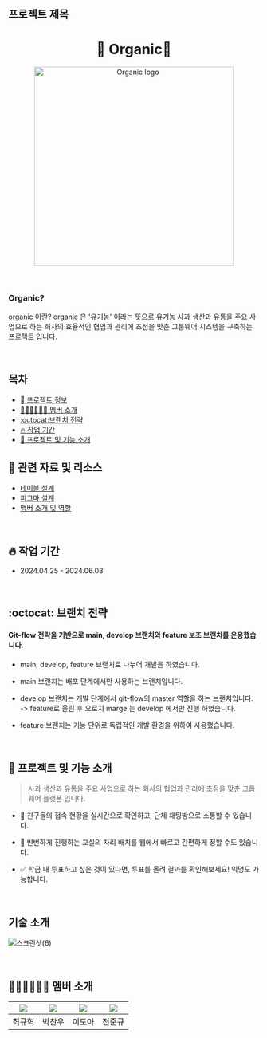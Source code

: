 ## 프로젝트 제목
<h1 align="center">🍏 Organic🍏</h1>
<p align="center">
  <img style="width: 400px; height: auto;" src="https://github.com/alskdteam/semi_project_java/assets/158136952/42c16634-c9cd-41a4-a8f0-a21cdc907c4a" alt="Organic logo" />
</p>
<br>

### Organic?
organic 이란? organic 은 '유기농' 이라는 뜻으로 유기농 사과 생산과 유통을 주요 사업으로 하는 회사의 효율적인 협업과 관리에 초점을 맞춘 그룹웨어 시스템을 구축하는 프로젝트 입니다.

<br>

## 목차
- [🔎 프로젝트 정보](#-관련-자료-및-리소스)
- [👨🏻‍💻👩🏻‍💻 멤버 소개](#-멤버-소개)
- [:octocat:브랜치 전략](#-브랜치-전략)
- [🔥 작업 기간 ](#-작업-기간)
- [📌 프로젝트 및 기능 소개](#-프로젝트-및-기능-소개)

## 🔎 관련 자료 및 리소스
- [테이블 설계](https://github.com/alskdteam/semi_project_java/wiki/%ED%85%8C%EC%9D%B4%EB%B8%94-%EC%84%A4%EA%B3%84)
- [피그마 설계](https://www.figma.com/design/IKAvtHhfsymAZyzUrcDyt3/Develop?node-id=0-1&t=ixCbcDKfOkSZPW7Q-0)
- [맴버 소개 및 역할](https://github.com/alskdteam/semi_project_java/wiki/%F0%9F%91%A8%F0%9F%8F%BB%E2%80%8D%F0%9F%92%BB%F0%9F%91%A9%F0%9F%8F%BB%E2%80%8D%F0%9F%92%BB-%EB%A9%A4%EB%B2%84-%EC%86%8C%EA%B0%9C-%EB%B0%8F-%EC%97%AD%ED%95%A0)


</br>

## 🔥 작업 기간

- 2024.04.25 - 2024.06.03

<br/>

## :octocat: 브랜치 전략
#### Git-flow 전략을 기반으로 main, develop 브랜치와 feature 보조 브랜치를 운용했습니다.
- main, develop, feature 브랜치로 나누어 개발을 하였습니다.
- main 브랜치는 배포 단계에서만 사용하는 브랜치입니다.
- develop 브랜치는 개발 단계에서 git-flow의 master 역할을 하는 브랜치입니다. </br>
  ->  feature로 올린 후 오로지 marge 는 develop 에서만 진행 하였습니다.
- feature 브랜치는 기능 단위로 독립적인 개발 환경을 위하여 사용했습니다.

  <br/>

## 📌 프로젝트 및 기능 소개

> 사과 생산과 유통을 주요 사업으로 하는 회사의 협업과 관리에 초점을 맞춘 그룹웨어 플랫폼 입니다.


- 💬 친구들의 접속 현황을 실시간으로 확인하고, 단체 채팅방으로 소통할 수 있습니다.
- 💺 빈번하게 진행하는 교실의 자리 배치를 웹에서 빠르고 간편하게 정할 수도 있습니다.
- ✅ 학급 내 투표하고 싶은 것이 있다면, 투표를 올려 결과를 확인해보세요! 익명도 가능합니다.

  <br/>





## 기술 소개
![스크린샷(6)](https://github.com/alskdteam/semi_project_java/assets/158136952/ab7c4d1f-a849-4ec8-86c9-d893c5f87075)

<br/>




## 👨🏻‍💻👩🏻‍💻 멤버 소개

|[![](https://avatars.githubusercontent.com/u/153148788?v=4?width=200px)](https://github.com/gyuhyeok0)|[![](https://avatars.githubusercontent.com/u/167507636?v=4?width=200px)](https://github.com/poohbao) |[![](https://avatars.githubusercontent.com/u/158136952?v=4?width=200px)](https://github.com/doa0819) | [![](https://avatars.githubusercontent.com/u/109369481?v=4?width=200px)](https://github.com/rjadmsehf)|
|:---:|:---:|:---:|:---:|
| 최규혁 | 박찬우 | 이도아 | 전준규 |
